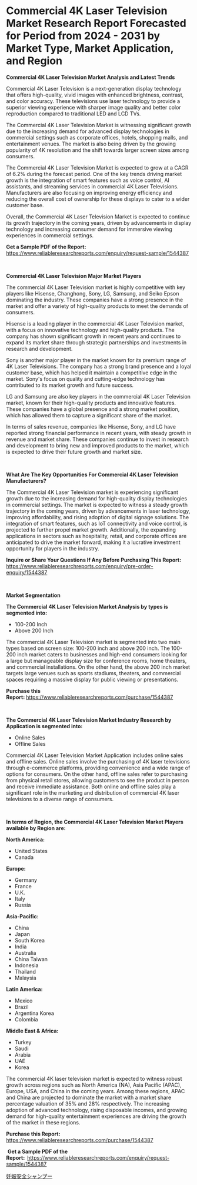 <p><h1>Commercial 4K Laser Television Market Research Report Forecasted for Period from 2024 -  2031 by Market Type, Market Application, and Region</h1></p><p><strong>Commercial 4K Laser Television Market Analysis and Latest Trends</strong></p>
<p><p>Commercial 4K Laser Television is a next-generation display technology that offers high-quality, vivid images with enhanced brightness, contrast, and color accuracy. These televisions use laser technology to provide a superior viewing experience with sharper image quality and better color reproduction compared to traditional LED and LCD TVs.</p><p>The Commercial 4K Laser Television Market is witnessing significant growth due to the increasing demand for advanced display technologies in commercial settings such as corporate offices, hotels, shopping malls, and entertainment venues. The market is also being driven by the growing popularity of 4K resolution and the shift towards larger screen sizes among consumers.</p><p>The Commercial 4K Laser Television Market is expected to grow at a CAGR of 6.2% during the forecast period. One of the key trends driving market growth is the integration of smart features such as voice control, AI assistants, and streaming services in commercial 4K Laser Televisions. Manufacturers are also focusing on improving energy efficiency and reducing the overall cost of ownership for these displays to cater to a wider customer base.</p><p>Overall, the Commercial 4K Laser Television Market is expected to continue its growth trajectory in the coming years, driven by advancements in display technology and increasing consumer demand for immersive viewing experiences in commercial settings.</p></p>
<p><strong>Get a Sample PDF of the Report:&nbsp;</strong> <a href="https://www.reliableresearchreports.com/enquiry/request-sample/1544387">https://www.reliableresearchreports.com/enquiry/request-sample/1544387</a></p>
<p>&nbsp;</p>
<p><strong>Commercial 4K Laser Television Major Market Players</strong></p>
<p><p>The commercial 4K Laser Television market is highly competitive with key players like Hisense, Changhong, Sony, LG, Samsung, and Seiko Epson dominating the industry. These companies have a strong presence in the market and offer a variety of high-quality products to meet the demands of consumers.</p><p>Hisense is a leading player in the commercial 4K Laser Television market, with a focus on innovative technology and high-quality products. The company has shown significant growth in recent years and continues to expand its market share through strategic partnerships and investments in research and development.</p><p>Sony is another major player in the market known for its premium range of 4K Laser Televisions. The company has a strong brand presence and a loyal customer base, which has helped it maintain a competitive edge in the market. Sony's focus on quality and cutting-edge technology has contributed to its market growth and future success.</p><p>LG and Samsung are also key players in the commercial 4K Laser Television market, known for their high-quality products and innovative features. These companies have a global presence and a strong market position, which has allowed them to capture a significant share of the market.</p><p>In terms of sales revenue, companies like Hisense, Sony, and LG have reported strong financial performance in recent years, with steady growth in revenue and market share. These companies continue to invest in research and development to bring new and improved products to the market, which is expected to drive their future growth and market size.</p></p>
<p>&nbsp;</p>
<p><strong>What Are The Key Opportunities For Commercial 4K Laser Television Manufacturers?</strong></p>
<p><p>The Commercial 4K Laser Television market is experiencing significant growth due to the increasing demand for high-quality display technologies in commercial settings. The market is expected to witness a steady growth trajectory in the coming years, driven by advancements in laser technology, improving affordability, and rising adoption of digital signage solutions. The integration of smart features, such as IoT connectivity and voice control, is projected to further propel market growth. Additionally, the expanding applications in sectors such as hospitality, retail, and corporate offices are anticipated to drive the market forward, making it a lucrative investment opportunity for players in the industry.</p></p>
<p><strong>Inquire or Share Your Questions If Any Before Purchasing This Report:</strong> <a href="https://www.reliableresearchreports.com/enquiry/pre-order-enquiry/1544387">https://www.reliableresearchreports.com/enquiry/pre-order-enquiry/1544387</a></p>
<p>&nbsp;</p>
<p><strong>Market Segmentation</strong></p>
<p><strong>The Commercial 4K Laser Television Market Analysis by types is segmented into:</strong></p>
<p><ul><li>100-200 Inch</li><li>Above 200 Inch</li></ul></p>
<p><p>The commercial 4K Laser Television market is segmented into two main types based on screen size: 100-200 inch and above 200 inch. The 100-200 inch market caters to businesses and high-end consumers looking for a large but manageable display size for conference rooms, home theaters, and commercial installations. On the other hand, the above 200 inch market targets large venues such as sports stadiums, theaters, and commercial spaces requiring a massive display for public viewing or presentations.</p></p>
<p><strong>Purchase this Report:&nbsp;</strong><a href="https://www.reliableresearchreports.com/purchase/1544387">https://www.reliableresearchreports.com/purchase/1544387</a></p>
<p>&nbsp;</p>
<p><strong>The Commercial 4K Laser Television Market Industry Research by Application is segmented into:</strong></p>
<p><ul><li>Online Sales</li><li>Offline Sales</li></ul></p>
<p><p>Commercial 4K Laser Television Market Application includes online sales and offline sales. Online sales involve the purchasing of 4K laser televisions through e-commerce platforms, providing convenience and a wide range of options for consumers. On the other hand, offline sales refer to purchasing from physical retail stores, allowing customers to see the product in person and receive immediate assistance. Both online and offline sales play a significant role in the marketing and distribution of commercial 4K laser televisions to a diverse range of consumers.</p></p>
<p>&nbsp;</p>
<p><strong>In terms of Region, the Commercial 4K Laser Television Market Players available by Region are:</strong></p>
<p>
    <p> <strong> North America: </strong>
        <ul>
            <li>United States</li>
            <li>Canada</li>
        </ul>
        </p> 
    <p> <strong> Europe: </strong>
        <ul>
            <li>Germany</li>
            <li>France</li>
            <li>U.K.</li>
            <li>Italy</li>
            <li>Russia</li>
        </ul>
        </p> 
    <p> <strong> Asia-Pacific: </strong>
        <ul>
            <li>China</li>
            <li>Japan</li>
            <li>South Korea</li>
            <li>India</li>
            <li>Australia</li>
            <li>China Taiwan</li>
            <li>Indonesia</li>
            <li>Thailand</li>
            <li>Malaysia</li>
        </ul>
        </p> 
    <p> <strong> Latin America: </strong>
        <ul>
            <li>Mexico</li>
            <li>Brazil</li>
            <li>Argentina Korea</li>
            <li>Colombia</li>
        </ul>
        </p> 
    <p> <strong> Middle East & Africa: </strong>
        <ul>
            <li>Turkey</li>
            <li>Saudi</li>
            <li>Arabia</li>
            <li>UAE</li>
            <li>Korea</li>
        </ul>
    </p>
    </p>
<p><p>The commercial 4K laser television market is expected to witness robust growth across regions such as North America (NA), Asia Pacific (APAC), Europe, USA, and China in the coming years. Among these regions, APAC and China are projected to dominate the market with a market share percentage valuation of 35% and 28% respectively. The increasing adoption of advanced technology, rising disposable incomes, and growing demand for high-quality entertainment experiences are driving the growth of the market in these regions.</p></p>
<p><strong>Purchase this Report: </strong><a href="https://www.reliableresearchreports.com/purchase/1544387">https://www.reliableresearchreports.com/purchase/1544387</a></p>
<p>&nbsp;<strong>Get a Sample PDF of the Report:&nbsp;&nbsp;</strong><a href="https://www.reliableresearchreports.com/enquiry/request-sample/1544387">https://www.reliableresearchreports.com/enquiry/request-sample/1544387</a></p>
<p><strong></strong></p>
<p><p><a href="https://github.com/ppmazlotr77499/Market-Research-Report-List-1/blob/main/97872587154.md">妊娠安全シャンプー</a></p></p>